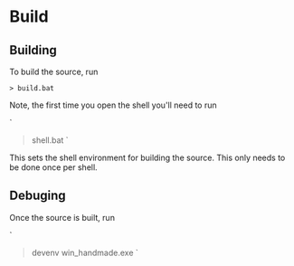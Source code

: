 # Build

## Building

To build the source, run

```> build.bat```

Note, the first time you open the shell you'll need to run

`
> shell.bat
`

This sets the shell environment for building the source. This only needs to be done once per shell.

## Debuging

Once the source is built, run

`
> devenv win_handmade.exe
`